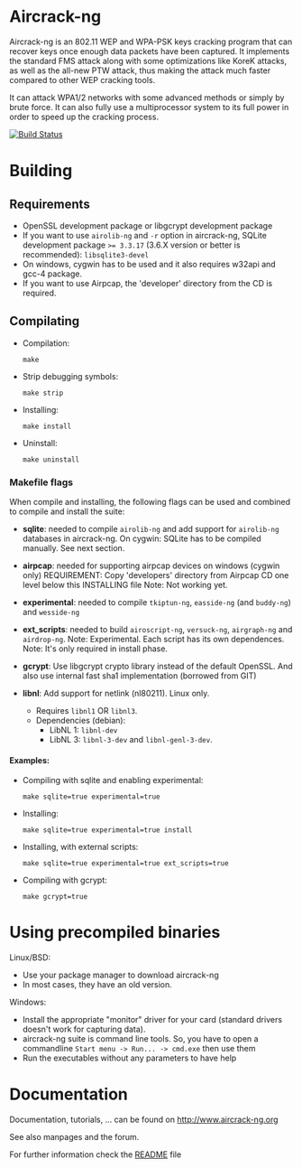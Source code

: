 # Aircrack-ng
Aircrack-ng is an 802.11 WEP and WPA-PSK keys cracking program that can recover
keys once enough data packets have been captured. It implements the standard FMS
attack along with some optimizations like KoreK attacks, as well as the
all-new PTW attack, thus making the attack much faster compared to other WEP
cracking tools.

It can attack WPA1/2 networks with some advanced methods or simply by brute force.
It can also fully use a multiprocessor system to its full power in order
to speed up the cracking process.


[![Build Status](https://api.travis-ci.org/aircrack-ng/aircrack-ng.png)](https://travis-ci.org/aircrack-ng/aircrack-ng)


# Building

## Requirements

 * OpenSSL development package or libgcrypt development package
 * If you want to use `airolib-ng` and `-r` option in aircrack-ng,
   SQLite development package `>= 3.3.17` (3.6.X version or better is recommended):
   `libsqlite3-devel`
 * On windows, cygwin has to be used and it also requires w32api and gcc-4 package.
 * If you want to use Airpcap, the 'developer' directory from the CD is required.

## Compilating

 * Compilation:

    `make`

 * Strip debugging symbols:

    `make strip`

 * Installing:

    `make install`

 * Uninstall:

    `make uninstall`


###  Makefile flags

When compile and installing, the following flags can be used and combined
to compile and install the suite:

* **sqlite**:   needed to compile `airolib-ng` and add support for `airolib-ng`
                databases in aircrack-ng.
                On cygwin: SQLite has to be compiled manually. See next section.

* **airpcap**:  needed for supporting airpcap devices on windows (cygwin only)
                REQUIREMENT: Copy 'developers' directory from Airpcap CD one 
                level below this INSTALLING file
                Note: Not working yet.

* **experimental**: needed to compile `tkiptun-ng`, `easside-ng` (and `buddy-ng`) and
                    `wesside-ng`

* **ext_scripts**: needed to build `airoscript-ng`, `versuck-ng`, `airgraph-ng` and 
                   `airdrop-ng`. 
                   Note: Experimental. Each script has its own dependences.
                   Note: It's only required in install phase.

* **gcrypt**:   Use libgcrypt crypto library instead of the default OpenSSL.
                And also use internal fast sha1 implementation (borrowed from GIT)

* **libnl**:    Add support for netlink (nl80211). Linux only.
    - Requires `libnl1` OR `libnl3`.
    - Dependencies (debian):
        +  LibNL 1: `libnl-dev`
        + LibNL 3: `libnl-3-dev` and `libnl-genl-3-dev`.

#### Examples:

  * Compiling with sqlite and enabling experimental:

    `make sqlite=true experimental=true`

  * Installing:

    `make sqlite=true experimental=true install`

  * Installing, with external scripts:

    `make sqlite=true experimental=true ext_scripts=true`

  * Compiling with gcrypt:

    `make gcrypt=true`


# Using precompiled binaries

Linux/BSD:
 * Use your package manager to download aircrack-ng
 * In most cases, they have an old version.

Windows:
 * Install the appropriate "monitor" driver for your card (standard drivers doesn't work for capturing data).
 * aircrack-ng suite is command line tools. So, you have to open a commandline
   `Start menu -> Run... -> cmd.exe` then use them
 * Run the executables without any parameters to have help

# Documentation


Documentation, tutorials, ... can be found on http://www.aircrack-ng.org

See also manpages and the forum.

For further information check the [README](README) file
